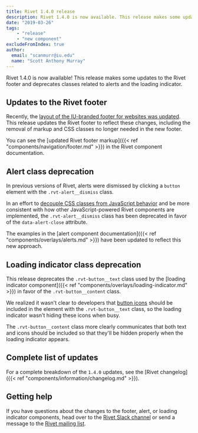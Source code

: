 ```yaml
---
title: Rivet 1.4.0 release
description: Rivet 1.4.0 is now available. This release makes some updates to the Rivet footer and deprecates classes related to alerts and the loading indicator.
date: "2019-03-26"
tags:
    - "release"
    - "new component"
excludeFromIndex: true
author:
  email: "scanmurr@iu.edu"
  name: "Scott Anthony Murray"
---
```

Rivet 1.4.0 is now available! This release makes some updates to the Rivet footer and deprecates classes related to alerts and the loading indicator.

## Updates to the Rivet footer

Recently, the [layout of the IU-branded footer for websites was updated](https://github.com/indiana-university/rivet-source/issues/87). This release updates the Rivet footer to reflect these changes, including the removal of markup and CSS classes no longer needed in the new footer.

You can see the [updated Rivet footer markup]({{< ref "components/navigation/footer.md" >}}) in the Rivet component documentation.

## Alert class deprecation

In previous versions of Rivet, alerts were dismissed by clicking a `button` element with the `.rvt-alert__dismiss` class.

In an effort to [decouple CSS classes from JavaScript behavior](https://github.com/indiana-university/rivet-source/issues/85) and be more consistent with how other JavaScript-powered Rivet components are implemented, the `.rvt-alert__dismiss` class has been deprecated in favor of the `data-alert-close` attribute.

The examples in the [alert component documentation]({{< ref "components/overlays/alerts.md" >}}) have been updated to reflect this new approach.

## Loading indicator class deprecation

This release deprecates the `.rvt-button__text` class used by the [loading indicator component]({{< ref "components/overlays/loading-indicator.md" >}}) in favor of the `.rvt-button__content` class.

We realized it wasn't clear to developers that [button icons](https://github.com/indiana-university/rivet-icons) should be included in the element with the `.rvt-button__text` class, so the loading indicator wasn't hiding these icons when busy.

The `.rvt-button__content` class more clearly communicates that both text and icons should be included so that they'll be hidden properly when the loading indicator appears.

## Complete list of updates

For a complete breakdown of the `1.4.0` updates, see the [Rivet changelog]({{< ref "components/information/changelog.md" >}}).

## Getting help

If you have questions about the changes to the footer, alert, or loading indicator components, head over to the [Rivet Slack channel](https://iuwebcommunity.slack.com/messages/rivet) or send a message to the [Rivet mailing list](mailto:rivet-l@list.iu.edu).
